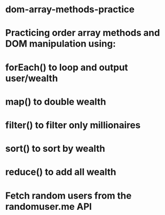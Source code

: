 # dom-array-methods-practice

# Practicing order array methods and DOM manipulation using:
# forEach() to loop and output user/wealth
# map() to double wealth
# filter() to filter only millionaires
# sort() to sort by wealth
# reduce() to add all wealth

# Fetch random users from the randomuser.me API
